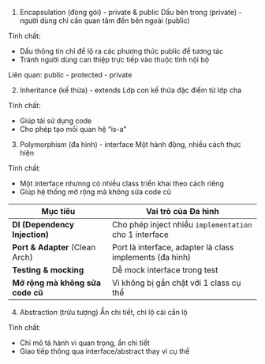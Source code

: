 1. Encapsulation (đóng gói) - private & public
Dấu bên trong (private) - người dùng chỉ cần quan tâm đến bên ngoài (public)

Tính chất:
- Dấu thông tin chỉ để lộ ra các phương thức public để tương tác
- Tránh người dùng can thiệp trực tiếp vào thuộc tính nội bộ

Liên quan: public - protected - private

2. Inheritance (kế thừa) - extends
Lớp con kế thừa đặc điểm từ lớp cha

Tính chất:
- Giúp tái sử dụng code
- Cho phép tạo mối quan hệ “is-a”

3. Polymorphism (đa hình) - interface
Một hành động, nhiều cách thực hiện

Tính chất:
- Một interface nhưnng có nhiều class triển khai theo cách riêng
- Giúp hệ thống mở rộng mà không sửa code cũ

| Mục tiêu                         | Vai trò của Đa hình                                      |
| -------------------------------- | -------------------------------------------------------- |
| **DI (Dependency Injection)**    | Cho phép inject nhiều `implementation` cho 1 interface   |
| **Port & Adapter** (Clean Arch)  | Port là interface, adapter là class implements (đa hình) |
| **Testing & mocking**            | Dễ mock interface trong test                             |
| **Mở rộng mà không sửa code cũ** | Vì không bị gắn chặt với 1 class cụ thể                  |


4. Abstraction (trừu tượng)
Ẩn chi tiết, chỉ lộ cái cần lộ

Tính chất:
- Chỉ mô tả hành vi quan trọng, ẩn chi tiết
- Giao tiếp thông qua interface/abstract thay vì cụ thể

